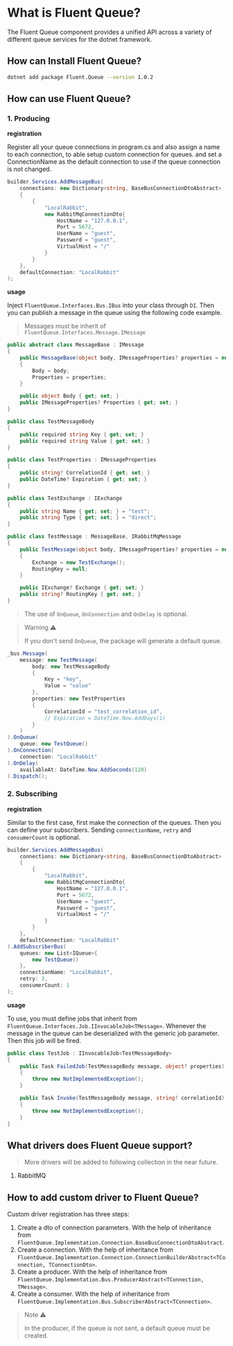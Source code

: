 # What is Fluent Queue?

The Fluent Queue component provides a unified API across a variety of different queue services for the dotnet framework.

## How can Install Fluent Queue?

```sh
dotnet add package Fluent.Queue --version 1.0.2
```

## How can use Fluent Queue?

### 1. Producing

**registration**

Register all your queue connections in program.cs and also assign a name to each connection, to able setup custom connection for queues. and set a ConnectionName as the default connection to use if the queue connection is not changed.

```c#
builder.Services.AddMessageBus(
    connections: new Dictionary<string, BaseBusConnectionDtoAbstract>
    {
        {
            "LocalRabbit",
            new RabbitMqConnectionDto{
                HostName = "127.0.0.1",
                Port = 5672,
                UserName = "guest",
                Password = "guest",
                VirtualHost = "/"
            }
        }
    },
    defaultConnection: "LocalRabbit"
);

```

**usage**

Inject `FluentQueue.Interfaces.Bus.IBus` into your class through `DI`. Then you can publish a message in the queue using the following code example.

> Messages must be inherit of `FluentQueue.Interfaces.Message.IMessage`

```c#
public abstract class MessageBase : IMessage
{
    public MessageBase(object body, IMessageProperties? properties = null)
    {
        Body = body;
        Properties = properties;
    }

    public object Body { get; set; }
    public IMessageProperties? Properties { get; set; }
}

public class TestMessageBody
{
    public required string Key { get; set; }
    public required string Value { get; set; }
}

public class TestProperties : IMessageProperties
{
    public string? CorrelationId { get; set; }
    public DateTime? Expiration { get; set; }
}

public class TestExchange : IExchange
{
    public string Name { get; set; } = "test";
    public string Type { get; set; } = "direct";
}

public class TestMessage : MessageBase, IRabbitMqMessage
{
    public TestMessage(object body, IMessageProperties? properties = null) : base(body, properties)
    {
        Exchange = new TestExchange();
        RoutingKey = null;
    }

    public IExchange? Exchange { get; set; }
    public string? RoutingKey { get; set; }
}

```

> The use of `OnQueue`, `OnConnection` and `OnDelay` is optional.

> Warning ⚠️
> 
> If you don't send `OnQueue`, the package will generate a default queue.

```c#
_bus.Message(
    message: new TestMessage(
        body: new TestMessageBody
        {
            Key = "key",
            Value = "value"
        },
        properties: new TestProperties
        {
            CorrelationId = "test_correlation_id",
            // Expiration = DateTime.Now.AddDays(1)
        }
    )
).OnQueue(
    queue: new TestQueue()
).OnConnection(
    connection: "LocalRabbit"
).OnDelay(
    availableAt: DateTime.Now.AddSeconds(120)
).Dispatch();
```

### 2. Subscribing

**registration**

Similar to the first case, first make the connection of the queues. Then you can define your subscribers. Sending `connectionName`, `retry` and `consumerCount` is optional.

```c#
builder.Services.AddMessageBus(
    connections: new Dictionary<string, BaseBusConnectionDtoAbstract>
    {
        {
            "LocalRabbit",
            new RabbitMqConnectionDto{
                HostName = "127.0.0.1",
                Port = 5672,
                UserName = "guest",
                Password = "guest",
                VirtualHost = "/"
            }
        }
    },
    defaultConnection: "LocalRabbit"
).AddSubscriberBus(
    queues: new List<IQueue>{
        new TestQueue()
    },
    connectionName: "LocalRabbit",
    retry: 3,
    consumerCount: 1
);
```

**usage**

To use, you must define jobs that inherit from `FluentQueue.Interfaces.Job.IInvocableJob<TMessage>`. Whenever the message in the queue can be deserialized with the generic job parameter. Then this job will be fired.

```c#
public class TestJob : IInvocableJob<TestMessageBody>
{
    public Task FailedJob(TestMessageBody message, object? properties)
    {
        throw new NotImplementedException();
    }

    public Task Invoke(TestMessageBody message, string? correlationId)
    {
        throw new NotImplementedException();
    }
}

```
## What drivers does Fluent Queue support?

> More drivers will be added to following collection in the near future.

1. RabbitMQ

## How to add custom driver to Fluent Queue?

Custom driver registration has three steps:

1. Create a dto of connection parameters. With the help of inheritance from `FluentQueue.Implementation.Connection.BaseBusConnectionDtoAbstract`.
1. Create a connection. With the help of inheritance from `FluentQueue.Implementation.Connection.ConnectionBuilderAbstract<TConnection, TConnectionDto>`.
2. Create a producer. With the help of inheritance from `FluentQueue.Implementation.Bus.ProducerAbstract<TConnection, TMessage>`.
3. Create a consumer. With the help of inheritance from `FluentQueue.Implementation.Bus.SubscriberAbstract<TConnection>`.

> Note ⚠️
> 
> In the producer, if the queue is not sent, a default queue must be created.